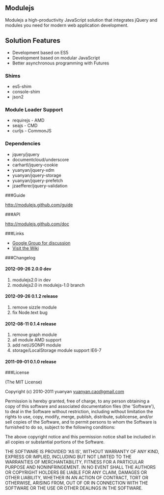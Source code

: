## Modulejs

Modulejs a high-productivity JavaScript solution that integrates jQuery and modules you need for modern web application development.

## Solution Features
* Development based on ES5
* Development based on modular JavaScript
* Better asynchronous programming with Futures

### Shims
* es5-shim
* console-shim
* json2

### Module Loader Support
* requirejs - AMD
* seajs - CMD
* curljs - CommonJS

### Dependencies
* jquery/jquery
* documentcloud/underscore
* carhartl/jquery-cookie
* yuanyan/jquery-xdm
* yuanyan/jquery-storage
* yuanyan/jquery-prefetch
* jzaefferer/jquery-validation

###Guide

http://modulejs.github.com/guide

###API

http://modulejs.github.com/doc

###Links
* [Google Group for discussion](http://groups.google.com/group/modulejs)
* [Visit the Wiki](https://github.com/yuanyan/modulejs/wiki)

###Changelog

#### 2012-09-26 2.0.0 dev
1. modulejs2.0 in dev
2. modulejs2.0 in modulejs-1.0 branch

#### 2012-09-26 0.1.2 release

1. remove sizzle module
2. fix Node.text bug

#### 2012-08-11 0.1.4  release

1. remove graph module
2. all module AMD support
3. add net/JSONPI module
4. storage/LocalStorage module support IE6-7

#### 2011-09-01 0.1.0 release

###License

(The MIT License)

Copyright (c) 2010-2011 yuanyan <yuanyan.cao@gmail.com>

Permission is hereby granted, free of charge, to any person obtaining a copy of this software and associated documentation files (the 'Software'), to deal in the Software without restriction, including without limitation the rights to use, copy, modify, merge, publish, distribute, sublicense, and/or sell copies of the Software, and to permit persons to whom the Software is furnished to do so, subject to the following conditions:

The above copyright notice and this permission notice shall be included in all copies or substantial portions of the Software.

THE SOFTWARE IS PROVIDED 'AS IS', WITHOUT WARRANTY OF ANY KIND, EXPRESS OR IMPLIED, INCLUDING BUT NOT LIMITED TO THE WARRANTIES OF MERCHANTABILITY, FITNESS FOR A PARTICULAR PURPOSE AND NONINFRINGEMENT. IN NO EVENT SHALL THE AUTHORS OR COPYRIGHT HOLDERS BE LIABLE FOR ANY CLAIM, DAMAGES OR OTHER LIABILITY, WHETHER IN AN ACTION OF CONTRACT, TORT OR OTHERWISE, ARISING FROM, OUT OF OR IN CONNECTION WITH THE SOFTWARE OR THE USE OR OTHER DEALINGS IN THE SOFTWARE.
